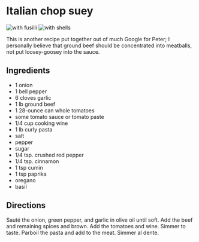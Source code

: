 # Italian chop suey

![with fusilli](http://mcdemarco.net/files/recipes/with_fusilli.jpg)
![with shells](http://mcdemarco.net/files/recipes/with_shells.jpg)

This is another recipe put together out of much Google for Peter; I personally believe that ground beef should be concentrated into meatballs, not put loosey-goosey into the sauce.

## Ingredients

* 1 onion
* 1 bell pepper
* 6 cloves garlic
* 1 lb ground beef
* 1 28-ounce can whole tomatoes
* some tomato sauce or tomato paste
* 1/4 cup cooking wine
* 1 lb curly pasta
* salt
* pepper
* sugar
* 1/4 tsp. crushed red pepper
* 1/4 tsp. cinnamon
* 1 tsp cumin
* 1 tsp paprika
* oregano
* basil

## Directions

Sauté the onion, green pepper, and garlic in olive oil until soft. Add the beef and remaining spices and brown. Add the tomatoes and wine. Simmer to taste. Parboil the pasta and add to the meat. Simmer al dente.
